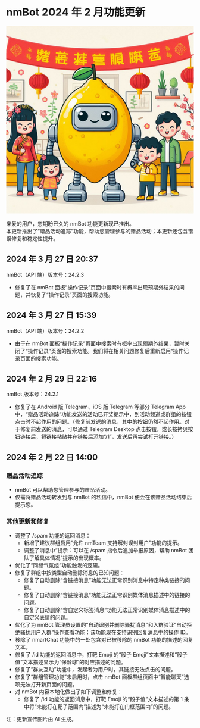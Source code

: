 # nmBot 2024 年 2 月功能更新

![更新宣传图](../img/update-pictures/nmbot-2402-spring-festival.jpg)

亲爱的用户，您期盼已久的 nmBot 功能更新现已推出。  
本更新推出了“赠品活动追踪”功能，帮助您管理参与的赠品活动；本更新还包含错误修复和稳定性提升。

## 2024 年 3 月 27 日 20:37
nmBot（API 端）版本号：24.2.3

- 修复了在 nmBot 面板“操作记录”页面中搜索时有概率出现预期外结果的问题，并恢复了“操作记录”页面的搜索功能。

## 2024 年 3 月 27 日 15:39
nmBot（API 端）版本号：24.2.2

- 由于在 nmBot 面板“操作记录”页面中搜索时有概率出现预期外结果，暂时关闭了“操作记录”页面的搜索功能。我们将在相关问题修复后重新启用“操作记录页面的搜索功能。

## 2024 年 2 月 29 日 22:16
nmBot 版本号：24.2.1

- 修复了在 Android 版 Telegram、iOS 版 Telegram 等部分 Telegram App 中，“赠品活动追踪”功能发送的活动已开奖提示中，到活动频道或群组的按钮点击时不起作用的问题。（修复前发送的消息，其中的按钮仍然不起作用。对于修复前发送的消息，可以通过 Telegram Desktop 点击按钮，或长按拷贝按钮链接后，将链接粘贴并在链接后添加“/1”，发送后再尝试打开链接。）

## 2024 年 2 月 22 日 14:00

### 赠品活动追踪
- nmBot 可以帮助您管理参与的赠品活动。
- 仅需将赠品活动转发到与 nmBot 的私信中，nmBot 便会在该赠品活动结束后提示您。

### 其他更新和修复
- 调整了 /spam 功能的返回消息：
    - 新增了建议群组启用“允许 nmTeam 支持解封误封用户”功能的提示。
    - 调整了消息中“提示：可以在 /spam 指令后追加举报原因，帮助 nmBot 团队了解具体情况”提示的出现概率。
- 优化了“同频气氛组”功能触发的逻辑。
- 修复了群组中按类型自动删除消息的已知问题：
    - 修复了自动删除“含链接消息”功能无法正常识别消息中特定种类链接的问题。
    - 修复了自动删除“含链接消息”功能无法正常识别媒体消息描述中的链接的问题。
    - 修复了自动删除“含自定义标签消息”功能无法正常识别媒体消息描述中的自定义表情的问题。
- 优化了为 nmBot 管理员设置的“自动识别并删除骚扰消息”和入群验证“自动拒绝骚扰用户入群”操作查看功能：该功能现在支持识别回复消息中的操作 ID。
- 移除了 nmartChat 功能中的一处包含对已被移除的 nmBot 功能的描述的回复文本。
- 修复了 /id 功能的返回消息中，打靶 Emoji 的“骰子 Emoji”文本描述和“骰子值”文本描述显示为“保龄球”的对应描述的问题。
- 修复了“群友互动”功能中，发起者为用户时，其链接无法点击的问题。
- 修复了“群组管理功能”未启用时，点击 nmBot 面板群组页面中“智能聊天”选项无法打开新页面的问题。
- 对 nmBot 内容本地化做出了如下调整和修复：
    - 修复了 /id 功能的返回消息中，打靶 Emoji 的“骰子值”文本描述的第 1 条中将“未能打在靶子范围内”描述为“未能打在门框范围内”的问题。

注：更新宣传图片由 AI 生成。
